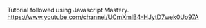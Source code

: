 Tutorial followed using Javascript Mastery. https://www.youtube.com/channel/UCmXmlB4-HJytD7wek0Uo97A